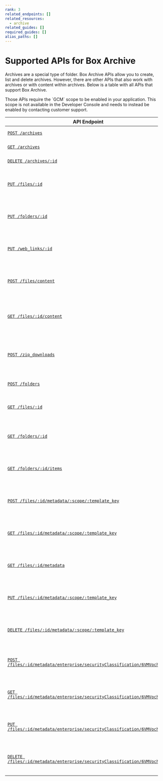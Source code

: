 ```yaml
---
rank: 3
related_endpoints: []
related_resources:
  - archive
related_guides: []
required_guides: []
alias_paths: []
---
```


# Supported APIs for Box Archive

Archives are a special type of folder. Box Archive APIs allow you to create, list and delete archives.
However, there are other APIs that also work with archives or with content within archives.
Below is a table with all APIs that support Box Archive.

<Message type='notice'>
  Those APIs require the `GCM` scope to be enabled in your application. This scope is not available in the Developer Console and needs to instead be enabled by contacting customer support.
</Message>

| API Endpoint                                                                                                      | Description                                                      |
|-------------------------------------------------------------------------------------------------------------------|------------------------------------------------------------------|
| [`POST /archives`][Create archive]                                                                                | Create an archive.                                               |
| [`GET /archives`][List archives]                                                                                  | List all archives.                                               |
| [`DELETE /archives/:id`][Delete archive]                                                                          | Delete an archive.                                               |
| [`PUT /files/:id`][Update file]                                                                                   | Add a file to an archive or restore a file from an archive.      |
| [`PUT /folders/:id`][Update folder]                                                                               | Add a folder to an archive or restore a folder from an archive.  |
| [`PUT /web_links/:id`][Update weblink]                                                                            | Add weblink to an archive or restore a weblink from an archive.  |
| [`POST /files/content`][Upload file]                                                                              | Upload a file to an archive or to folder within archive.         |
| [`GET /files/:id/content`][Download file]                                                                         | Download a file from an archive or from folder within archive.   |
| [`POST /zip_downloads`][Download zip]                                                                             | Download a zip file of an archive or of a folder within archive. |
| [`POST /folders`][Create folder within archive]                                                                   | Create a folder within an archive.                               |
| [`GET /files/:id`][Get file details]                                                                              | Get details of a file within an archive.                         |
| [`GET /folders/:id`][Get folder details]                                                                          | Get details of archive or a folder within an archive.            |
| [`GET /folders/:id/items`][List folder items]                                                                     | List items within an archive or a folder within an archive.      |
| [`POST /files/:id/metadata/:scope/:template_key`][Create metadata on file]                                        | Create metadata instance on a file within an archive.            |
| [`GET /files/:id/metadata/:scope/:template_key`][View metadata on file]                                           | View metadata instance on a file within an archive.              |
| [`GET /files/:id/metadata`][List metadata on file]                                                                | List all metadata instances on a file within an archive.         |
| [`PUT /files/:id/metadata/:scope/:template_key`][Update metadata on file]                                         | Update metadata instance on a file within an archive.            |
| [`DELETE /files/:id/metadata/:scope/:template_key`][Delete metadata on file]                                      | Delete metadata instance on a file within an archive.            |
| [`POST /files/:id/metadata/enterprise/securityClassification/6VMVochwUWo`][Create classification label on file]   | Create a classification label on a file within an archive.       |
| [`GET /files/:id/metadata/enterprise/securityClassification/6VMVochwUWo`][View classification label on file]      | View a classification label on a file within an archive.         |
| [`PUT /files/:id/metadata/enterprise/securityClassification/6VMVochwUWo`][Update classification label on file]    | Update a classification label on a file within an archive.       |
| [`DELETE /files/:id/metadata/enterprise/securityClassification/6VMVochwUWo`][Delete classification label on file] | Delete a classification label on a file within an archive.       |

[Create archive]: e://post-archives
[List archives]: e://get-archives
[Delete archive]: e://delete-archives-id
[Update file]: e://put-files-id
[Update folder]: e://put-folders-id
[Update weblink]: e://put-web-links-id
[Upload file]: e://post-files-content
[Download file]: e://get-files-id-content
[Download zip]: e://post-zip-downloads
[Create folder within archive]: e://post-folders
[Get file details]: e://get-files-id
[Get folder details]: e://get-folders-id
[List folder items]: e://get-folders-id-items
[Create metadata on file]: e://post-files-id-metadata-id-id
[View metadata on file]: e://get-files-id-metadata-id-id
[List metadata on file]: e://get-files-id-metadata
[Update metadata on file]: e://put-files-id-metadata-id-id
[Delete metadata on file]: e://delete-files-id-metadata-id-id
[Create classification label on file]: e://post-files-id-metadata-enterprise-securityClassification-6VMVochwUWo
[View classification label on file]: e://get-files-id-metadata-enterprise-securityClassification-6VMVochwUWo
[Update classification label on file]: e://put-files-id-metadata-enterprise-securityClassification-6VMVochwUWo
[Delete classification label on file]: e://delete-files-id-metadata-enterprise-securityClassification-6VMVochwUWo

[//]: # (TODO: double check the endpoints are supported)
